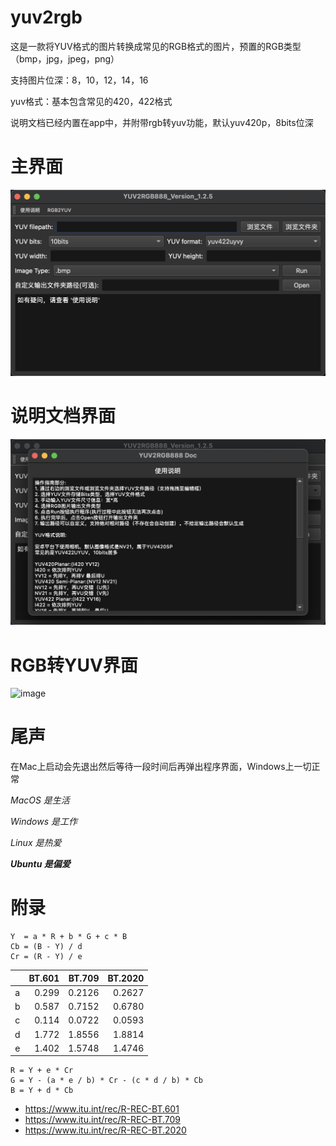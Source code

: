 # yuv2rgb
这是一款将YUV格式的图片转换成常见的RGB格式的图片，预置的RGB类型（bmp，jpg，jpeg，png）

支持图片位深：8，10，12，14，16

yuv格式：基本包含常见的420，422格式

说明文档已经内置在app中，并附带rgb转yuv功能，默认yuv420p，8bits位深

# 主界面
![image](./界面.png)

# 说明文档界面
![image](./说明文档.png)

# RGB转YUV界面
![image](./rgb转yuv.png)

# 尾声
在Mac上启动会先退出然后等待一段时间后再弹出程序界面，Windows上一切正常

*MacOS 是生活*

*Windows 是工作*

*Linux 是热爱*

***Ubuntu 是偏爱***

# 附录
```
Y  = a * R + b * G + c * B
Cb = (B - Y) / d
Cr = (R - Y) / e
```

|   |BT.601|BT.709|BT.2020|
|:-:|-----:|-----:|------:|
| a | 0.299|0.2126| 0.2627|
| b | 0.587|0.7152| 0.6780|
| c | 0.114|0.0722| 0.0593|
| d | 1.772|1.8556| 1.8814|
| e | 1.402|1.5748| 1.4746|

```
R = Y + e * Cr
G = Y - (a * e / b) * Cr - (c * d / b) * Cb
B = Y + d * Cb
```

* https://www.itu.int/rec/R-REC-BT.601
* https://www.itu.int/rec/R-REC-BT.709
* https://www.itu.int/rec/R-REC-BT.2020

